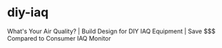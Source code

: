 # diy-iaq
What's Your Air Quality? | Build Design for DIY IAQ Equipment | Save $$$ Compared to Consumer IAQ Monitor 
